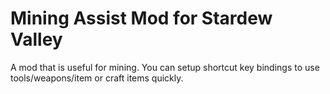 # Mining Assist Mod for Stardew Valley
A mod that is useful for mining. You can setup shortcut key bindings to use tools/weapons/item or craft items quickly.
